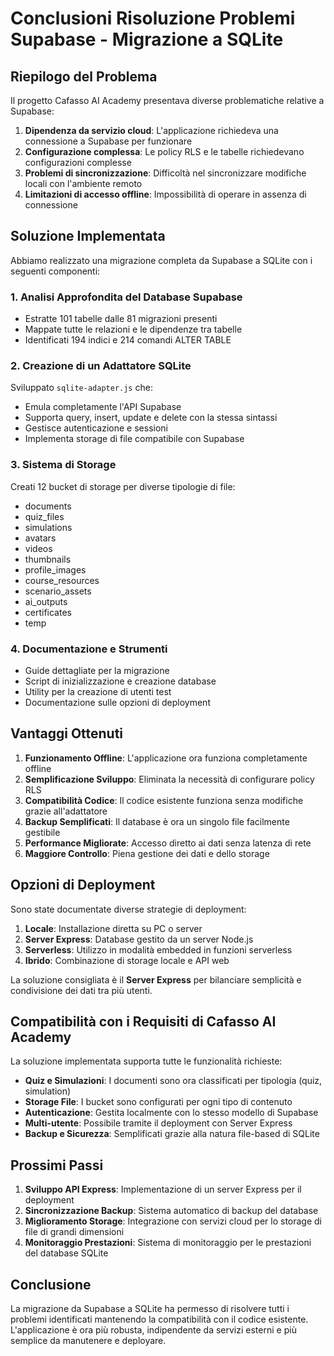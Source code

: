# Conclusioni Risoluzione Problemi Supabase - Migrazione a SQLite

## Riepilogo del Problema

Il progetto Cafasso AI Academy presentava diverse problematiche relative a Supabase:

1. **Dipendenza da servizio cloud**: L'applicazione richiedeva una connessione a Supabase per funzionare
2. **Configurazione complessa**: Le policy RLS e le tabelle richiedevano configurazioni complesse
3. **Problemi di sincronizzazione**: Difficoltà nel sincronizzare modifiche locali con l'ambiente remoto
4. **Limitazioni di accesso offline**: Impossibilità di operare in assenza di connessione

## Soluzione Implementata

Abbiamo realizzato una migrazione completa da Supabase a SQLite con i seguenti componenti:

### 1. Analisi Approfondita del Database Supabase

- Estratte 101 tabelle dalle 81 migrazioni presenti
- Mappate tutte le relazioni e le dipendenze tra tabelle
- Identificati 194 indici e 214 comandi ALTER TABLE

### 2. Creazione di un Adattatore SQLite

Sviluppato `sqlite-adapter.js` che:
- Emula completamente l'API Supabase
- Supporta query, insert, update e delete con la stessa sintassi
- Gestisce autenticazione e sessioni
- Implementa storage di file compatibile con Supabase

### 3. Sistema di Storage

Creati 12 bucket di storage per diverse tipologie di file:
- documents
- quiz_files
- simulations
- avatars
- videos
- thumbnails
- profile_images
- course_resources
- scenario_assets
- ai_outputs
- certificates
- temp

### 4. Documentazione e Strumenti

- Guide dettagliate per la migrazione
- Script di inizializzazione e creazione database
- Utility per la creazione di utenti test
- Documentazione sulle opzioni di deployment

## Vantaggi Ottenuti

1. **Funzionamento Offline**: L'applicazione ora funziona completamente offline
2. **Semplificazione Sviluppo**: Eliminata la necessità di configurare policy RLS
3. **Compatibilità Codice**: Il codice esistente funziona senza modifiche grazie all'adattatore
4. **Backup Semplificati**: Il database è ora un singolo file facilmente gestibile
5. **Performance Migliorate**: Accesso diretto ai dati senza latenza di rete
6. **Maggiore Controllo**: Piena gestione dei dati e dello storage

## Opzioni di Deployment

Sono state documentate diverse strategie di deployment:

1. **Locale**: Installazione diretta su PC o server
2. **Server Express**: Database gestito da un server Node.js
3. **Serverless**: Utilizzo in modalità embedded in funzioni serverless
4. **Ibrido**: Combinazione di storage locale e API web

La soluzione consigliata è il **Server Express** per bilanciare semplicità e condivisione dei dati tra più utenti.

## Compatibilità con i Requisiti di Cafasso AI Academy

La soluzione implementata supporta tutte le funzionalità richieste:

- **Quiz e Simulazioni**: I documenti sono ora classificati per tipologia (quiz, simulation)
- **Storage File**: I bucket sono configurati per ogni tipo di contenuto
- **Autenticazione**: Gestita localmente con lo stesso modello di Supabase
- **Multi-utente**: Possibile tramite il deployment con Server Express
- **Backup e Sicurezza**: Semplificati grazie alla natura file-based di SQLite

## Prossimi Passi

1. **Sviluppo API Express**: Implementazione di un server Express per il deployment
2. **Sincronizzazione Backup**: Sistema automatico di backup del database
3. **Miglioramento Storage**: Integrazione con servizi cloud per lo storage di file di grandi dimensioni
4. **Monitoraggio Prestazioni**: Sistema di monitoraggio per le prestazioni del database SQLite

## Conclusione

La migrazione da Supabase a SQLite ha permesso di risolvere tutti i problemi identificati mantenendo la compatibilità con il codice esistente. L'applicazione è ora più robusta, indipendente da servizi esterni e più semplice da manutenere e deployare.

